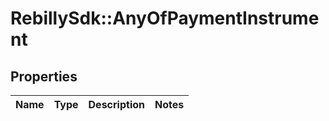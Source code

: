 # RebillySdk::AnyOfPaymentInstrument

## Properties
Name | Type | Description | Notes
------------ | ------------- | ------------- | -------------

